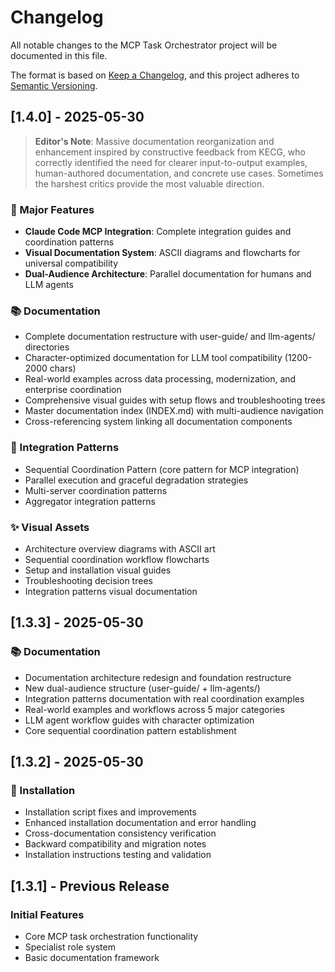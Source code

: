 # Changelog

All notable changes to the MCP Task Orchestrator project will be documented in this file.

The format is based on [Keep a Changelog](https://keepachangelog.com/en/1.0.0/),
and this project adheres to [Semantic Versioning](https://semver.org/spec/v2.0.0.html).

## [1.4.0] - 2025-05-30

> **Editor's Note**: Massive documentation reorganization and enhancement inspired by constructive feedback from KECG, who correctly identified the need for clearer input-to-output examples, human-authored documentation, and concrete use cases. Sometimes the harshest critics provide the most valuable direction.

### 🎉 Major Features
- **Claude Code MCP Integration**: Complete integration guides and coordination patterns
- **Visual Documentation System**: ASCII diagrams and flowcharts for universal compatibility  
- **Dual-Audience Architecture**: Parallel documentation for humans and LLM agents

### 📚 Documentation
- Complete documentation restructure with user-guide/ and llm-agents/ directories
- Character-optimized documentation for LLM tool compatibility (1200-2000 chars)
- Real-world examples across data processing, modernization, and enterprise coordination
- Comprehensive visual guides with setup flows and troubleshooting trees
- Master documentation index (INDEX.md) with multi-audience navigation
- Cross-referencing system linking all documentation components

### 🔗 Integration Patterns
- Sequential Coordination Pattern (core pattern for MCP integration)
- Parallel execution and graceful degradation strategies
- Multi-server coordination patterns
- Aggregator integration patterns

### ✨ Visual Assets
- Architecture overview diagrams with ASCII art
- Sequential coordination workflow flowcharts
- Setup and installation visual guides
- Troubleshooting decision trees
- Integration patterns visual documentation

## [1.3.3] - 2025-05-30

### 📚 Documentation
- Documentation architecture redesign and foundation restructure
- New dual-audience structure (user-guide/ + llm-agents/)
- Integration patterns documentation with real coordination examples
- Real-world examples and workflows across 5 major categories
- LLM agent workflow guides with character optimization
- Core sequential coordination pattern establishment

## [1.3.2] - 2025-05-30

### 🔧 Installation
- Installation script fixes and improvements
- Enhanced installation documentation and error handling
- Cross-documentation consistency verification
- Backward compatibility and migration notes
- Installation instructions testing and validation

## [1.3.1] - Previous Release

### Initial Features
- Core MCP task orchestration functionality
- Specialist role system
- Basic documentation framework
